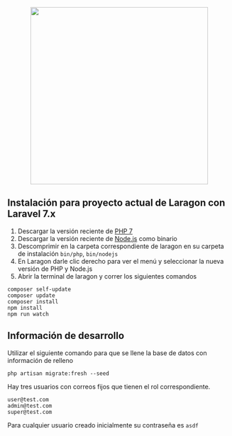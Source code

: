 <p align="center"><a href="https://laravel.com" target="_blank"><img src="https://raw.githubusercontent.com/laravel/art/master/logo-lockup/5%20SVG/2%20CMYK/1%20Full%20Color/laravel-logolockup-cmyk-red.svg" width="400"></a></p>

## Instalación para proyecto actual de Laragon con Laravel 7.x
1. Descargar la versión reciente de [PHP 7](https://nodejs.org/dist/v14.16.0/node-v14.16.0-win-x64.zip)
2. Descargar la versión reciente de [Node.js](https://nodejs.org/en/download/) como binario
3. Descomprimir en la carpeta correspondiente de laragon en su carpeta de instalación `bin/php`, `bin/nodejs`
4. En Laragon darle clic derecho para ver el menú y seleccionar la nueva versión de PHP y Node.js
5. Abrir la terminal de laragon y correr los siguientes comandos
```
composer self-update
composer update
composer install
npm install
npm run watch
```

## Información de desarrollo
Utilizar el siguiente comando para que se llene la base de datos con información de relleno
```
php artisan migrate:fresh --seed
```
Hay tres usuarios con correos fijos que tienen el rol correspondiente.
```
user@test.com
admin@test.com
super@test.com
```
Para cualquier usuario creado inicialmente su contraseña es `asdf`
